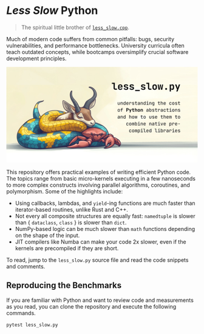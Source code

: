 # _Less Slow_ Python

> The spiritual little brother of [`less_slow.cpp`](https://github.com/ashvardanian/less_slow.cpp).

Much of modern code suffers from common pitfalls: bugs, security vulnerabilities, and performance bottlenecks. University curricula often teach outdated concepts, while bootcamps oversimplify crucial software development principles.

![Less Slow Python](https://github.com/ashvardanian/ashvardanian/blob/master/repositories/less_slow.py.jpg?raw=true)

This repository offers practical examples of writing efficient Python code.
The topics range from basic micro-kernels executing in a few nanoseconds to more complex constructs involving parallel algorithms, coroutines, and polymorphism. Some of the highlights include:

- Using callbacks, lambdas, and `yield`-ing functions are much faster than iterator-based routines, unlike Rust and C++.
- Not every all composite structures are equally fast: `namedtuple` is slower than { `dataclass`, `class` } is slower than `dict`.
- NumPy-based logic can be much slower than `math` functions depending on the shape of the input.
- JIT compilers like Numba can make your code 2x slower, even if the kernels are precompiled if they are short.

To read, jump to the `less_slow.py` source file and read the code snippets and comments.

## Reproducing the Benchmarks

If you are familiar with Python and want to review code and measurements as you read, you can clone the repository and execute the following commands.

```sh
pytest less_slow.py
```
